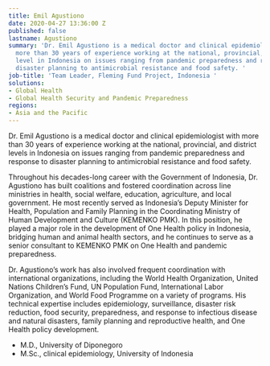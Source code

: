 ```yaml
---
title: Emil Agustiono
date: 2020-04-27 13:36:00 Z
published: false
lastname: Agustiono
summary: 'Dr. Emil Agustiono is a medical doctor and clinical epidemiologist with
  more than 30 years of experience working at the national, provincial, and district
  level in Indonesia on issues ranging from pandemic preparedness and response to
  disaster planning to antimicrobial resistance and food safety. '
job-title: 'Team Leader, Fleming Fund Project, Indonesia '
solutions:
- Global Health
- Global Health Security and Pandemic Preparedness
regions:
- Asia and the Pacific
---
```


Dr. Emil Agustiono is a medical doctor and clinical epidemiologist with more than 30 years of experience working at the national, provincial, and district levels in Indonesia on issues ranging from pandemic preparedness and response to disaster planning to antimicrobial resistance and food safety.
 
Throughout his decades-long career with the Government of Indonesia, Dr. Agustiono has built coalitions and fostered coordination across line ministries in health, social welfare, education, agriculture, and local government. He most recently served as Indonesia’s Deputy Minister for Health, Population and Family Planning in the Coordinating Ministry of Human Development and Culture (KEMENKO PMK). In this position, he played a major role in the development of One Health policy in Indonesia, bridging human and animal health sectors, and he continues to serve as a senior consultant to KEMENKO PMK on One Health and pandemic preparedness. 

Dr. Agustiono’s work has also involved frequent coordination with international organizations, including the World Health Organization, United Nations Children’s Fund, UN Population Fund, International Labor Organization, and World Food Programme on a variety of programs. His technical expertise includes epidemiology, surveillance, disaster risk reduction, food security, preparedness, and response to infectious disease and natural disasters, family planning and reproductive health, and One Health policy development.

* M.D., University of Diponegoro 
* M.Sc., clinical epidemiology, University of Indonesia